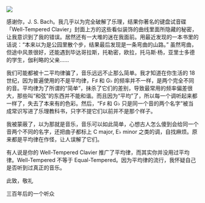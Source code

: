 ![](https://yinwang1.files.wordpress.com/2021/01/img_2667.jpg?w=201&h=300)

感谢你，J. S. Bach。我几乎以为完全破解了乐理，结果你著名的键盘试音碟「Well-Tempered Clavier」封面上方的这些看似装饰的曲线里面所隐藏的秘密，让我意识到了我的错误。居然还有一大堆的迷在我面前。用最近发现的一本书里的话说：“本来以为是公园里散个步，结果最后发现是一条弯曲的山路。” 虽然弯曲，但途中风景很好，还能遇到毕达哥拉斯，托勒密，欧拉，托马斯·杨，亚里士多德的学生，伽利略的父亲……

我们可能都被十二平均律骗了，音乐远远不止那么简单。我才知道在你生活的 18 世纪，因为普遍使用的不是平均律，F♯ 和 G♭ 的频率并不一样，是两个完全不同的音。平均律为了所谓的“简单”，抹杀了它们的差别，导致最常用的频率偏差很大，那些叫“和弦”的东西并不能和谐。而且因为“平均”了，所以每一个调听起来都一样了，失去了本来有的色彩。然后，“F♯ 和 G♭ 只是同一个音的两个名字”被当成常识写进了乐理教科书，只字不提它们以前并不是那个样子。

我被蒙蔽了，以为那就是音乐，音乐可以如此简单，心想古人怎么傻到会给同一个音两个不同的名字，还把曲子都标上 C major, E♭ minor 之类的调，自找麻烦。原来都是平均律在作怪，让人误解了它们。

有人说是你的 Well-Tempered Clavier 推广了平均律，而其实你并没用过平均律。Well-Tempered 不等于 Equal-Tempered。因为平均律的流行，我怀疑自己是否听到过真正的音乐。

此致，敬礼

三百年后的一个听众
